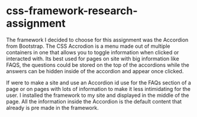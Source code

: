 # css-framework-research-assignment

The framework I decided to choose for this assignment was the Accordion from Bootstrap. The CSS Accrodion is a menu made out of multiple containers in one that allows you to toggle information when clicked or interacted with. Its best used for pages on site with big information like FAQS, the questions could be stored on the top of the accordions while the answers can be hidden inside of the accordion and appear once clicked. 

If were to make a site and use an Accordion id use for the FAQs section of a page or on pages with lots of information to make it less intimidating for the user.
I installed the framework to my site and displayed in the middle of the page. All the information inside the Accordion is the default content that already is pre made in the framework.